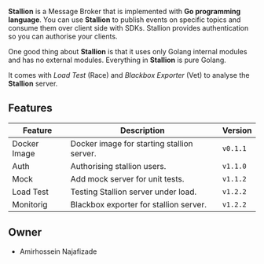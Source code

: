 **Stallion** is a Message Broker that is implemented with **Go programming language**. You can use **Stallion** to publish events on 
specific topics and consume them over client side with SDKs. Stallion provides authentication so you can authorise your clients.

One good thing about **Stallion** is that it uses only Golang internal modules and has no external modules. Everything in **Stallion** is
pure Golang.

It comes with _Load Test_ (Race) and _Blackbox Exporter_ (Vet) to analyse the **Stallion** server.

## Features

| Feature      | Description                                | Version      |
| ------------ | ------------------------------------------ | -------------|
| Docker Image | Docker image for starting stallion server. | ```v0.1.1``` |
| Auth         | Authorising stallion users.                | ```v1.1.0``` |
| Mock         | Add mock server for unit tests.            | ```v1.1.2``` |
| Load Test    | Testing Stallion server under load.        | ```v1.2.2``` |
| Monitorig    | Blackbox exporter for stallion server.     | ```v1.2.2``` |

## Owner

- Amirhossein Najafizade 
